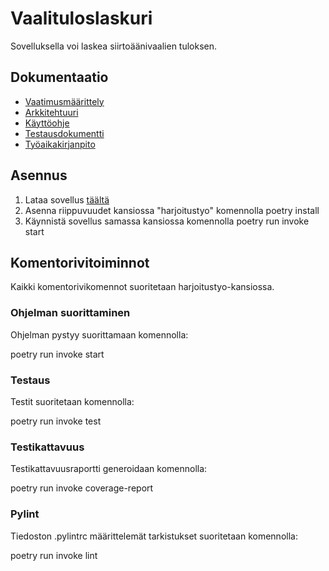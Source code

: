 # Vaalituloslaskuri

Sovelluksella voi laskea siirtoäänivaalien tuloksen.

## Dokumentaatio
* [Vaatimusmäärittely](https://github.com/emigination/ot-harjoitustyo/blob/main/harjoitustyo/dokumentaatio/vaatimusmaarittely.md)
* [Arkkitehtuuri](https://github.com/emigination/ot-harjoitustyo/blob/main/harjoitustyo/dokumentaatio/arkkitehtuuri.md)
* [Käyttöohje](https://github.com/emigination/ot-harjoitustyo/blob/main/harjoitustyo/dokumentaatio/kayttoohje.md)
* [Testausdokumentti](https://github.com/emigination/ot-harjoitustyo/blob/main/harjoitustyo/dokumentaatio/testausdokumentti.md)
* [Työaikakirjanpito](https://github.com/emigination/ot-harjoitustyo/blob/main/harjoitustyo/dokumentaatio/tyoaikakirjanpito.md)

## Asennus
1. Lataa sovellus [täältä](https://github.com/emigination/ot-harjoitustyo/releases/tag/viikko7)
2. Asenna riippuvuudet kansiossa "harjoitustyo" komennolla poetry install
3. Käynnistä sovellus samassa kansiossa komennolla poetry run invoke start

## Komentorivitoiminnot

Kaikki komentorivikomennot suoritetaan harjoitustyo-kansiossa.

### Ohjelman suorittaminen
Ohjelman pystyy suorittamaan komennolla:

poetry run invoke start

### Testaus
Testit suoritetaan komennolla:

poetry run invoke test

### Testikattavuus
Testikattavuusraportti generoidaan komennolla:

poetry run invoke coverage-report

### Pylint
Tiedoston .pylintrc määrittelemät tarkistukset suoritetaan komennolla:

poetry run invoke lint
